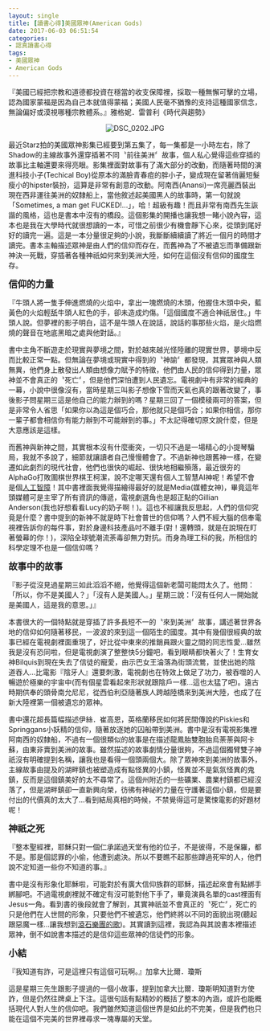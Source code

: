 ```yaml
---
layout: single
title: [讀書心得]美國眾神(American Gods)
date: 2017-06-03 06:51:54
categories:
- 認真讀書心得
tags:
- 美國眾神
- American Gods
---
```

『美國已經把宗教和道德都投資在穩當的收支保障裡，採取一種無懈可擊的立場，認為國家蒙福是因為自己本就值得蒙福；美國人民毫不猶豫的支持這種國家信念，無論偏好或漠視哪種宗教體系。』雅格妮．雷普利《時代與趨勢》

<p style="text-align:center"><img alt="DSC_0202.JPG" src="https://pic.pimg.tw/kwbuster/1496472652-1422765359_n.jpg?v=1496472658" title="DSC_0202.JPG"></p>

最近Starz拍的美國眾神影集已經要到第五集了，每一集都是一小時左右，除了Shadow的主線故事外還穿插著不同〝前往美洲〞故事，個人私心覺得這些穿插的故事比主軸還要來得亮眼。影集裡面對故事有了滿大部分的改動，而隨著時間的演進科技小子(Techical Boy)從原本的滿臉青春痘的胖小子，變成現在留著俏麗短髮瘦小的hipster裝扮，這算是非常有創意的改動。阿南西(Anansi)一席亮麗西裝出現在西非運往美洲的奴隸船上，當他敘述起美國黑人的故事時，第一句就說「Sometimes, a man get FUCKED!...」，哈！超級有趣！而且非常有南西先生詼諧的風格，這也是書本中沒有的橋段。這個影集的開播也讓我想一睹小說內容，這本也是我在大學時代就很想讀的一本，可惜之前很少有機會靜下心來，從頭到尾好好的讀完一遍。這是一本分量很足夠的小說，我斷斷續續讀了將近一個月的時間才讀完。書本主軸描述眾神是由人們的信仰而存在，而舊神為了不被遺忘而準備跟新神決一死戰，穿插著各種神祇如何來到美洲大陸，如何在這個沒有信仰的國度生存。

<strong><span style="font-size:18px">信仰的力量</span></strong>

『牛頭人將一隻手伸進燃燒的火焰中，拿出一塊燃燒的木頭，他握住木頭中央，藍黃色的火焰輕舐牛頭人紅色的手，卻未造成灼傷。「這個國度不適合神祇居住。」牛頭人說。但夢裡的影子明白，這不是牛頭人在說話，說話的事那些火焰，是火焰燃燒的聲音在地底黑暗之處與他對話。』

書中主角不斷遊走於現實與夢境之間，對於越來越光怪陸離的現實世界，夢境中反而比較正常一點。但無論在夢境或現實中得到的〝神諭〞都發現，其實眾神與人類無異，他們身上散發出人類由想像力賦予的特徵，他們由人民的信仰得到力量，眾神並不會真正的〝死亡〞，但是他們深怕遭到人民遺忘。電視劇中有非常的經典的一幕，小說中很像沒有，當時星期三叫影子想像下雪而天氣也真的跟著改變了，事後影子問星期三這是他自己的能力辦到的嗎？星期三回了一個模稜兩可的答案，但是非常令人省思「如果你以為這是個巧合，那他就只是個巧合；如果你相信，那你一輩子都會相信你有能力辦到不可能辦到的事。」不太記得確切原文說什麼，但是大意應該是這樣。

而舊神與新神之間，其實根本沒有什麼衝突，一切只不過是一場精心的小提琴騙局，我就不多說了，細節就讓讀者自己慢慢體會了。不過新神也跟舊神一樣，在變遷如此劇烈的現代社會，他們也很快的崛起、很快地相繼殞落，最近很夯的AlphaGo打敗圍棋世界棋王柯潔，說不定哪天還有個人工智慧AI神呢！希望不會是個<a href="https://www.youtube.com/channel/UC4YaOt1yT-ZeyB0OmxHgolA">人工智障</a>！其中書裡面我覺得描繪得最好的就是Media(媒體女神)，畢竟這年頭媒體可是主宰了所有資訊的傳遞，電視劇選角也是超正點的Gillian Anderson(我也好想看看Lucy的奶子啊！)。這也不經讓我反思起，人們的信仰究竟是什麼？書中提到的新神不就是時下社會普世的信仰嗎？人們不經大腦的信奉電視裡告訴你的每件事，對於身邊科技產品吋不離手(對！還轉頭，就是在說現在盯著螢幕的你！)，深陷全球號潮流荼毒卻無力對抗。而身為理工科的我，所相信的科學定理不也是一個信仰嗎？

<strong><span style="font-size:18px">故事中的故事</span></strong>

『影子從沒見過星期三如此滔滔不絕，他覺得這個新老闆可能悶太久了。他問：「所以，你不是美國人？」「沒有人是美國人。」星期三說：「沒有任何人一開始就是美國人，這是我的意思。」』

本書很大的一個特點就是穿插了許多長短不一的〝來到美洲〞故事，講述著世界各地的信仰如何隨著移民，一波波的來到這一個陌生的國度。其中有幾個很經典的故事已經在電視劇裡面重現了，好比從中東來的推銷員跟火靈之間的同志性愛...雖然我是沒有恐同啦，但是電視劇演了整整快5分鐘吧，看到眼睛都快著火了！生育女神Bilquis到現在失去了信徒的寵愛，由示巴女王淪落為街頭流鶯，並使出她的陰道吞人...比電影『陰牙人』還要刺激，電視劇也在特效上做足了功力，被吞噬的人暢遊於極樂的宇宙中(而有個星雲看起來形狀就跟陰戶一樣...這也太猛了吧)。遠古時期供奉的頭骨南允尼尼，從西伯利亞隨著族人跨越陸橋來到美洲大陸，也成了在新大陸裡第一個被遺忘的眾神。

書中還花超長篇幅描述伊絲．崔高恩，英格蘭移民如何將民間傳說的Piskies和Springgans小妖精的信仰，隨著放逐她的囚船帶到美洲。書中是沒有電視影集裡阿南西的奴隸船，不過有一個很類似的故事是在描述龍鳳胎雙胞胎烏荼荼與阿卡蘇，由東非賣到美洲的故事。雖然描述的故事劇情分量很夠，不過這個獨臂雙子神祇沒有明確提到名稱，讓我也是看得一個頭兩個大。除了眾神來到美洲的故事外，主線故事由提及的湖畔鎮也被塑造成有點怪異的小鎮，怪異並不是氣氛怪異的鬼鎮，反而是這個鎮美好的太不尋常了。這個州附近的一些礦業、農業村鎮都已經沒落了，但是湖畔鎮卻一直新興向榮，彷彿有神祕的力量在守護著這個小鎮，但是要付出的代價真的太大了...看到結局真相的時候，不禁覺得這可是驚悚電影的好題材呢！

<strong><span style="font-size:18px">神祇之死</span></strong>

『整本聖經裡，耶穌只對一個仁承諾過天堂有他的位子，不是彼得，不是保羅，都不是。那是個認罪的小偷，他遭到處決。所以不要瞧不起那些蹲過死牢的人，他們說不定知道一些你不知道的事。』

書中是沒有形象化耶穌啦，可能對於有廣大信仰族群的耶穌，描述起來會有點綁手綁腳吧。不過電視劇裡就不確定有沒可能對他下手了，畢竟演員名單的cast裡面有Jesus一角。看到書的後段就會了解到，其實神祇並不會真正的〝死亡〞，死亡的只是他們在人世間的形象，只要他們不被遺忘，他們終將以不同的面貌出現(聽起跟惡魔一樣...讓我想到<a href="https://www.youtube.com/watch?v=ZRXGsPBUV5g">滾石樂團的歌</a>)。其實讀到這裡，我認為與其說書本裡描述眾神，倒不如說書本描述的是信仰這些眾神的信徒們的形象。

<strong><span style="font-size:18px">小結</span></strong>

『我知道有詐，可是這裡只有這個可玩啊。』加拿大比爾．瓊斯

這是星期三先生跟影子提過的一個小故事，提到加拿大比爾．瓊斯明知道對方使詐，但是仍然往牌桌上下注。這很句話有點精妙的概括了整本的內涵，或許也能概括現代人對人生的信仰吧。我們雖然知道這個世界是如此的不完美，但是我們也只能在這個不完美的世界裡尋求一塊專屬的天堂。

